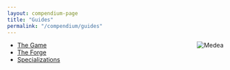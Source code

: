 ```yaml
---
layout: compendium-page
title: "Guides"
permalink: "/compendium/guides"
---
```


<span style="float: right;">
  <img class="decorative-circle" {% include independently-sized-image-properties.html path="/assets/img/other/medea.gif" %} alt="Medea" />
</span>

- [The Game](guide)
- [The Forge](forge)
- [Specializations](specializations)
